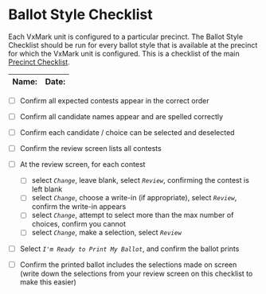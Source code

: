 # Ballot Style Checklist

Each VxMark unit is configured to a particular precinct. The Ballot Style Checklist should be run for every ballot style that is available at the precinct for which the VxMark unit is configured. This is a checklist of the main [Precinct Checklist](./).

| Name: | Date: |
| ----- | ----- |

* [ ] Confirm all expected contests appear in the correct order
* [ ] Confirm all candidate names appear and are spelled correctly
* [ ] Confirm each candidate / choice can be selected and deselected
* [ ] Confirm the review screen lists all contests
* [ ] At the review screen, for each contest
  * [ ] select _`Change`_, leave blank, select _`Review`_, confirming the contest is left blank
  * [ ] select _`Change`_, choose a write-in (if appropriate), select _`Review`_, confirm the write-in appears
  * [ ] select _`Change`_, attempt to select more than the max number of choices, confirm you cannot
  * [ ] select _`Change`_, make a selection, select _`Review`_
* [ ] Select _`I'm Ready to Print My Ballot`_, and confirm the ballot prints
* [ ] Confirm the printed ballot includes the selections made on screen\
  (write down the selections from your review screen on this checklist to make this easier)

